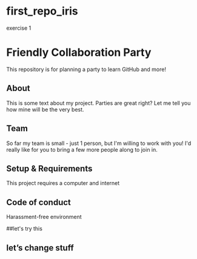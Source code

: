 # first_repo_iris
exercise 1
# Friendly Collaboration Party

This repository is for planning a party to learn GitHub and more!

## About
This is some text about my project.
Parties are great right? Let me tell you how mine will be the very best.

## Team
So far my team is small - just 1 person, but I'm willing to work with you!
I'd really like for you to bring a few more people along to join in.

## Setup & Requirements
This project requires a computer and internet

## Code of conduct
Harassment-free environment


##let's try this

## let’s change stuff
